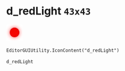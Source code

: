 # d_redLight `43x43`
<img src="/img/d_redLight.png" width=43 height=43>

``` CSharp
EditorGUIUtility.IconContent("d_redLight")
```
```
d_redLight
```
